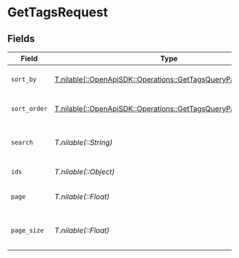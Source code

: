 # GetTagsRequest


## Fields

| Field                                                                                                                    | Type                                                                                                                     | Required                                                                                                                 | Description                                                                                                              | Example                                                                                                                  |
| ------------------------------------------------------------------------------------------------------------------------ | ------------------------------------------------------------------------------------------------------------------------ | ------------------------------------------------------------------------------------------------------------------------ | ------------------------------------------------------------------------------------------------------------------------ | ------------------------------------------------------------------------------------------------------------------------ |
| `sort_by`                                                                                                                | [T.nilable(::OpenApiSDK::Operations::GetTagsQueryParamSortBy)](../../models/operations/gettagsqueryparamsortby.md)       | :heavy_minus_sign:                                                                                                       | The field to sort the tags by.                                                                                           |                                                                                                                          |
| `sort_order`                                                                                                             | [T.nilable(::OpenApiSDK::Operations::GetTagsQueryParamSortOrder)](../../models/operations/gettagsqueryparamsortorder.md) | :heavy_minus_sign:                                                                                                       | The order to sort the tags by.                                                                                           |                                                                                                                          |
| `search`                                                                                                                 | *T.nilable(::String)*                                                                                                    | :heavy_minus_sign:                                                                                                       | The search term to filter the tags by.                                                                                   |                                                                                                                          |
| `ids`                                                                                                                    | *T.nilable(::Object)*                                                                                                    | :heavy_minus_sign:                                                                                                       | IDs of tags to filter by.                                                                                                |                                                                                                                          |
| `page`                                                                                                                   | *T.nilable(::Float)*                                                                                                     | :heavy_minus_sign:                                                                                                       | The page number for pagination.                                                                                          | 1                                                                                                                        |
| `page_size`                                                                                                              | *T.nilable(::Float)*                                                                                                     | :heavy_minus_sign:                                                                                                       | The number of items per page.                                                                                            | 50                                                                                                                       |